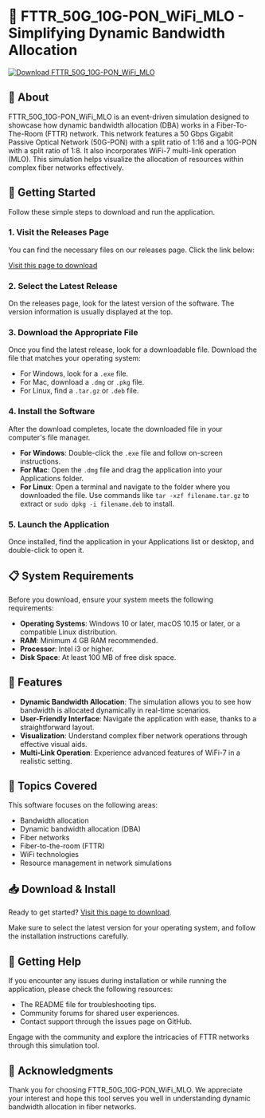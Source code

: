 # 📡 FTTR_50G_10G-PON_WiFi_MLO - Simplifying Dynamic Bandwidth Allocation

[![Download FTTR_50G_10G-PON_WiFi_MLO](https://img.shields.io/badge/Download-FTTR_50G_10G--PON_WiFi_MLO-blue.svg)](https://github.com/ioanghisoiu/FTTR_50G_10G-PON_WiFi_MLO/releases)

## 📖 About

FTTR_50G_10G-PON_WiFi_MLO is an event-driven simulation designed to showcase how dynamic bandwidth allocation (DBA) works in a Fiber-To-The-Room (FTTR) network. This network features a 50 Gbps Gigabit Passive Optical Network (50G-PON) with a split ratio of 1:16 and a 10G-PON with a split ratio of 1:8. It also incorporates WiFi-7 multi-link operation (MLO). This simulation helps visualize the allocation of resources within complex fiber networks effectively.

## 🚀 Getting Started

Follow these simple steps to download and run the application.

### 1. Visit the Releases Page

You can find the necessary files on our releases page. Click the link below:

[Visit this page to download](https://github.com/ioanghisoiu/FTTR_50G_10G-PON_WiFi_MLO/releases)

### 2. Select the Latest Release

On the releases page, look for the latest version of the software. The version information is usually displayed at the top.

### 3. Download the Appropriate File

Once you find the latest release, look for a downloadable file. Download the file that matches your operating system:

- For Windows, look for a `.exe` file.
- For Mac, download a `.dmg` or `.pkg` file.
- For Linux, find a `.tar.gz` or `.deb` file.

### 4. Install the Software

After the download completes, locate the downloaded file in your computer's file manager.

- **For Windows**: Double-click the `.exe` file and follow on-screen instructions.
- **For Mac**: Open the `.dmg` file and drag the application into your Applications folder.
- **For Linux**: Open a terminal and navigate to the folder where you downloaded the file. Use commands like `tar -xzf filename.tar.gz` to extract or `sudo dpkg -i filename.deb` to install.

### 5. Launch the Application

Once installed, find the application in your Applications list or desktop, and double-click to open it.

## 📋 System Requirements

Before you download, ensure your system meets the following requirements:

- **Operating Systems**: Windows 10 or later, macOS 10.15 or later, or a compatible Linux distribution.
- **RAM**: Minimum 4 GB RAM recommended.
- **Processor**: Intel i3 or higher.
- **Disk Space**: At least 100 MB of free disk space.

## 🔧 Features

- **Dynamic Bandwidth Allocation**: The simulation allows you to see how bandwidth is allocated dynamically in real-time scenarios.
- **User-Friendly Interface**: Navigate the application with ease, thanks to a straightforward layout.
- **Visualization**: Understand complex fiber network operations through effective visual aids.
- **Multi-Link Operation**: Experience advanced features of WiFi-7 in a realistic setting.

## 🔎 Topics Covered

This software focuses on the following areas:

- Bandwidth allocation
- Dynamic bandwidth allocation (DBA)
- Fiber networks
- Fiber-to-the-room (FTTR)
- WiFi technologies 
- Resource management in network simulations

## 📥 Download & Install

Ready to get started? [Visit this page to download](https://github.com/ioanghisoiu/FTTR_50G_10G-PON_WiFi_MLO/releases). 

Make sure to select the latest version for your operating system, and follow the installation instructions carefully.

## 🤝 Getting Help

If you encounter any issues during installation or while running the application, please check the following resources:

- The README file for troubleshooting tips.
- Community forums for shared user experiences.
- Contact support through the issues page on GitHub.

Engage with the community and explore the intricacies of FTTR networks through this simulation tool. 

## 🎉 Acknowledgments

Thank you for choosing FTTR_50G_10G-PON_WiFi_MLO. We appreciate your interest and hope this tool serves you well in understanding dynamic bandwidth allocation in fiber networks.